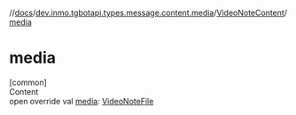 //[docs](../../../index.md)/[dev.inmo.tgbotapi.types.message.content.media](../index.md)/[VideoNoteContent](index.md)/[media](media.md)



# media  
[common]  
Content  
open override val [media](media.md): [VideoNoteFile](../../dev.inmo.tgbotapi.types.files/-video-note-file/index.md)  



